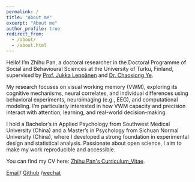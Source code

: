 ```yaml
---
permalink: /
title: "About me"
excerpt: "About me"
author_profile: true
redirect_from:
  - /about/
  - /about.html
---
```


Hello! I’m Zhihu Pan, a doctoral researcher in the Doctoral Programme of Social and Behavioural Sciences at the University of Turku, Finland, supervised by [Prof. Jukka Leppänen](https://www.utu.fi/en/people/jukka-leppanen) and [Dr. Chaoxiong Ye](https://www.utu.fi/en/people/chaoxiong-ye).

My research focuses on visual working memory (VWM), exploring its cognitive mechanisms, neural correlates, and individual differences using behavioral experiments, neuroimaging (e.g., EEG), and computational modeling. I’m particularly interested in how VWM capacity and precision interact with attention, learning, and real-world decision-making.

I hold a Bachelor’s in Applied Psychology from Southwest Medical University (China) and a Master’s in Psychology from Sichuan Normal University (China), where I developed a strong foundation in experimental design and statistical analysis. Passionate about open science, I aim to make my work reproducible and accessible.

You can find my CV here: [Zhihu Pan's Curriculum_Vitae](../assets/Curriculum_Vitae.pdf).

[Email](mailto:panzhihuzzz@163.com)/ [Github](https://github.com/ZhihuPan) /[wechat](../assets/wechat.png)

